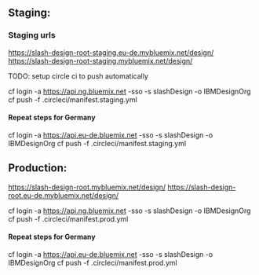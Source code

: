## Staging:

### Staging urls

https://slash-design-root-staging.eu-de.mybluemix.net/design/
https://slash-design-root-staging.mybluemix.net/design/

TODO: setup circle ci to push automatically

cf login -a https://api.ng.bluemix.net -sso -s slashDesign -o IBMDesignOrg
cf push -f .circleci/manifest.staging.yml

#### Repeat steps for Germany

cf login -a https://api.eu-de.bluemix.net -sso -s slashDesign -o IBMDesignOrg
cf push -f .circleci/manifest.staging.yml

## Production:

https://slash-design-root.mybluemix.net/design/
https://slash-design-root.eu-de.mybluemix.net/design/

cf login -a https://api.ng.bluemix.net -sso -s slashDesign -o IBMDesignOrg
cf push -f .circleci/manifest.prod.yml

#### Repeat steps for Germany

cf login -a https://api.eu-de.bluemix.net -sso -s slashDesign -o IBMDesignOrg
cf push -f .circleci/manifest.prod.yml
